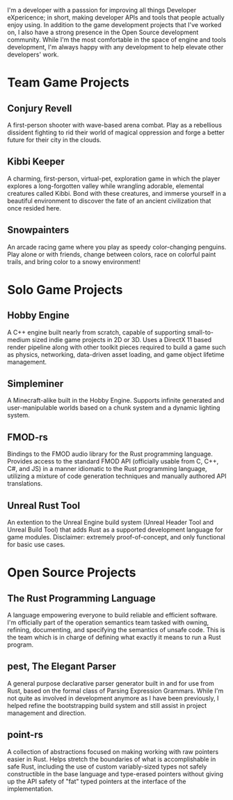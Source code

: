 I'm a developer with a passsion for improving all things Developer eXpericence;
in short, making developer APIs and tools that people actually enjoy using.
In addition to the game development projects that I've worked on,
I also have a strong presence in the Open Source development community.
While I'm the most comfortable in the space of engine and tools development,
I'm always happy with any development to help elevate other developers' work.

# Team Game Projects

## Conjury Revell

A first-person shooter with wave-based arena combat. Play as a rebellious dissident fighting to rid their world of magical oppression and forge a better future for their city in the clouds.

## Kibbi Keeper

A charming, first-person, virtual-pet, exploration game in which the player explores a long-forgotten valley while wrangling adorable, elemental creatures called Kibbi. Bond with these creatures, and immerse yourself in a beautiful environment to discover the fate of an ancient civilization that once resided here.

## Snowpainters

An arcade racing game where you play as speedy color-changing penguins. Play alone or with friends, change between colors, race on colorful paint trails, and bring color to a snowy environment!

# Solo Game Projects

## Hobby Engine

A C++ engine built nearly from scratch, capable of supporting small-to-medium sized
indie game projects in 2D or 3D. Uses a DirectX 11 based render pipeline along with
other toolkit pieces required to build a game such as physics, networking, data-driven
asset loading, and game object lifetime management.

## Simpleminer

A Minecraft-alike built in the Hobby Engine. Supports infinite generated and
user-manipulable worlds based on a chunk system and a dynamic lighting system.

## FMOD-rs

Bindings to the FMOD audio library for the Rust programming language. Provides
access to the standard FMOD API (officially usable from C, C++, C#, and JS) in
a manner idiomatic to the Rust programming language, utilizing a mixture of
code generation techniques and manually authored API translations.

## Unreal Rust Tool

An extention to the Unreal Engine build system (Unreal Header Tool and Unreal
Build Tool) that adds Rust as a supported development language for game modules.
Disclaimer: extremely proof-of-concept, and only functional for basic use cases.

# Open Source Projects

## The Rust Programming Language

A language empowering everyone to build reliable and efficient software. I'm
officially part of the operation semantics team tasked with owning, refining,
documenting, and specifying the semantics of unsafe code. This is the team
which is in charge of defining what exactly it means to run a Rust program.

## pest, The Elegant Parser

A general purpose declarative parser generator built in and for use from Rust,
based on the formal class of Parsing Expression Grammars. While I'm not quite as
involved in development anymore as I have been previously, I helped refine the
bootstrapping build system and still assist in project management and direction.

## point-rs

A collection of abstractions focused on making working with raw pointers easier
in Rust. Helps stretch the boundaries of what is accomplishable in safe Rust,
including the use of custom variably-sized types not safely constructible in
the base language and type-erased pointers without giving up the API safety of
"fat" typed pointers at the interface of the implementation.
